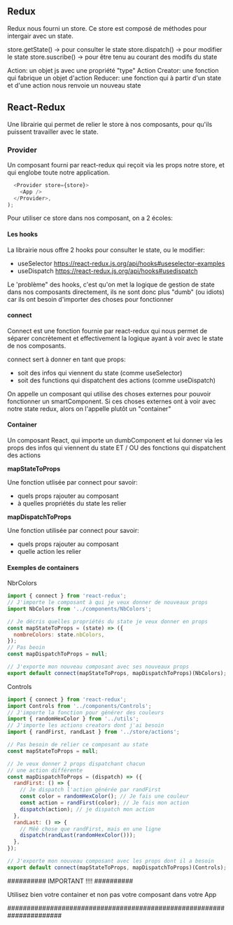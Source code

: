 ## Redux

Redux nous fourni un store. Ce store est composé de méthodes pour intergair avec un state.

store.getState() -> pour consulter le state
store.dispatch() -> pour modifier le state
store.suscribe() -> pour être tenu au courant des modifs du state

Action:
un objet js avec une propriété "type"
Action Creator:
une fonction qui fabrique un objet d'action
Reducer:
une fonction qui à partir d'un state et d'une action nous renvoie un nouveau state

## React-Redux

Une librairie qui permet de relier le store à nos composants, pour qu'ils puissent travailler avec le state.

### Provider

Un composant fourni par react-redux qui reçoit via les props notre store, et qui englobe toute notre application.

```javascript
  <Provider store={store}>
    <App />
  </Provider>,
);
```

Pour utiliser ce store dans nos composant, on a 2 écoles:

#### Les hooks

La librairie nous offre 2 hooks pour consulter le state, ou le modifier:

- useSelector https://react-redux.js.org/api/hooks#useselector-examples
- useDispatch https://react-redux.js.org/api/hooks#usedispatch

Le 'problème" des hooks, c'est qu'on met la logique de gestion de state dans nos composants directement, ils ne sont donc plus "dumb" (ou idiots) car ils ont besoin d'importer des choses pour fonctionner

#### connect

Connect est une fonction fournie par react-redux qui nous permet de séparer concrètement et effectivement la logique ayant à voir avec le state de nos composants.

connect sert à donner en tant que props:

- soit des infos qui viennent du state (comme useSelector)
- soit des functions qui dispatchent des actions (comme useDispatch)

On appelle un composant qui utilise des choses externes pour pouvoir fonctionner un smartComponent. Si ces choses externes ont à voir avec notre state redux, alors on l'appelle plutôt un "container"

#### Container

Un composant React, qui importe un dumbComponent et lui donner via les props des infos qui viennent du state ET / OU des fonctions qui dispatchent des actions

**mapStateToProps**

Une fonction utlisée par connect pour savoir:

- quels props rajouter au composant
- à quelles propriétés du state les relier

**mapDispatchToProps**

Une fonction utilisée par connect pour savoir:

- quels props rajouter au composant
- quelle action les relier

#### Exemples de containers

NbrColors

```javascript
import { connect } from 'react-redux';
// J'importe le composant à qui je veux donner de nouveaux props
import NbColors from '../components/NbColors';

// Je décris quelles propriétés du state je veux donner en props
const mapStateToProps = (state) => ({
  nombreColors: state.nbColors,
});
// Pas beoin
const mapDispatchToProps = null;

// J'exporte mon nouveau composant avec ses nouveaux props
export default connect(mapStateToProps, mapDispatchToProps)(NbColors);
```

Controls

```javascript
import { connect } from 'react-redux';
import Controls from '../components/Controls';
// J'importe la fonction pour générer des couleurs
import { randomHexColor } from '../utils';
// J'importe les actions creators dont j'ai besoin
import { randFirst, randLast } from '../store/actions';

// Pas besoin de relier ce composant au state
const mapStateToProps = null;

// Je veux donner 2 props dispatchant chacun
// une action différente
const mapDispatchToProps = (dispatch) => ({
  randFirst: () => {
    // Je dispatch l'action générée par randFirst
    const color = randomHexColor(); // Je fais une couleur
    const action = randFirst(color); // Je fais mon action
    dispatch(action); // je dispatch mon action
  },
  randLast: () => {
    // Mêê chose que randFirst, mais en une ligne
    dispatch(randLast(randomHexColor()));
  },
});

// J'exporte mon nouveau composant avec les props dont il a besoin
export default connect(mapStateToProps, mapDispatchToProps)(Controls);
```

########## IMPORTANT !!!! ##########

Utilisez bien votre container et non pas votre composant dans votre App

######################################################################
